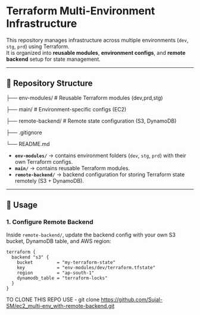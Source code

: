 # Terraform Multi-Environment Infrastructure

This repository manages infrastructure across multiple environments (`dev`, `stg`, `prd`) using Terraform.  
It is organized into **reusable modules**, **environment configs**, and **remote backend** setup for state management.

---

## 📂 Repository Structure

├── env-modules/ # Reusable Terraform modules (dev,prd,stg)

├── main/ # Environment-specific configs (EC2)

├── remote-backend/ # Remote state configuration (S3, DynamoDB)

├── .gitignore

└── README.md


- **`env-modules/`** → contains environment folders (`dev`, `stg`, `prd`) with their own Terraform configs. 
- **`main/`** → contains reusable Terraform modules.  
- **`remote-backend/`** → backend configuration for storing Terraform state remotely (S3 + DynamoDB).  

---

## 🚀 Usage

### 1. Configure Remote Backend
Inside `remote-backend/`, update the backend config with your own S3 bucket, DynamoDB table, and AWS region:

```hcl
terraform {
  backend "s3" {
    bucket         = "my-terraform-state"
    key            = "env-modules/dev/terraform.tfstate"
    region         = "ap-south-1"
    dynamodb_table = "terraform-locks"
  }
}
```

TO CLONE THIS REPO 
USE - git clone https://github.com/Sujal-SM/ec2_multi-env_with-remote-backend.git
